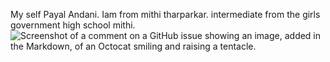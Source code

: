 My self Payal Andani.
Iam from mithi tharparkar.
intermediate from the girls government high school mithi. 
![Screenshot of a comment on a GitHub issue showing an image, added in
the Markdown, of an Octocat smiling and raising a
tentacle.](https://myoctocat.com/assets/images/base-octocat.svg)

